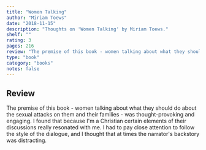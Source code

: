 ```yaml
---
title: "Women Talking"
author: "Miriam Toews"
date: "2018-11-15"
description: "Thoughts on 'Women Talking' by Miriam Toews."
shelf: ""
rating: 3
pages: 216
review: "The premise of this book - women talking about what they should do about the sexual attacks on them and their families - was thought-provoking and engaging. I found that because I'm a Christian certain elements of their discussions really resonated with me. I had to pay close attention to follow the style of the dialogue, and I thought that at times the narrator's backstory was distracting."
type: "book"
category: "books"
notes: false
---
```


## Review

The premise of this book - women talking about what they should do about the sexual attacks on them and their families - was thought-provoking and engaging. I found that because I'm a Christian certain elements of their discussions really resonated with me. I had to pay close attention to follow the style of the dialogue, and I thought that at times the narrator's backstory was distracting.
